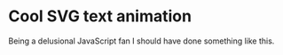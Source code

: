 # Cool SVG text animation

Being a delusional JavaScript fan I should have done something like this.

